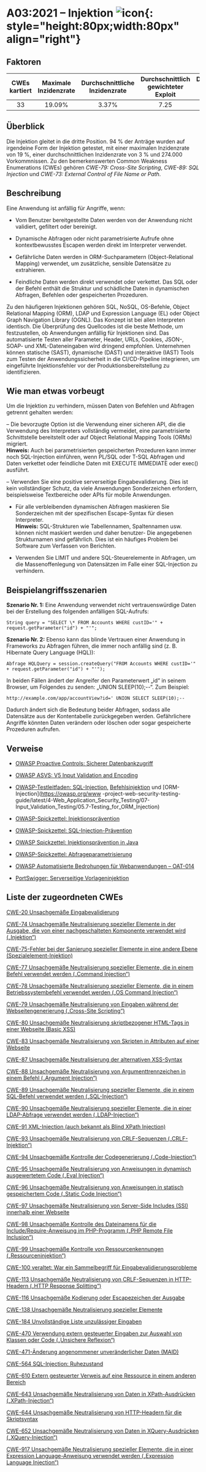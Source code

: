 # A03:2021 – Injektion ![icon](assets/TOP_10_Icons_Final_Injection.png){: style="height:80px;width:80px" align="right"}

## Faktoren

| CWEs kartiert | Maximale Inzidenzrate | Durchschnittliche Inzidenzrate | Durchschnittlich gewichteter Exploit | Durchschnittliche gewichtete Auswirkung | Maximale Abdeckung | Durchschnittliche Abdeckung | Gesamtzahl der Vorkommen | CVEs insgesamt |
|:-------------:|:--------------------:|:--------------------:|:--------------:|:--------------:|:----------------------:|:---------------------:|:-------------------:|:------------:|
| 33          | 19.09%             | 3.37%              | 7.25                 | 7.15                | 94.04%       | 47.90%       | 274,228           | 32,078     |

## Überblick

Die Injektion gleitet in die dritte Position. 94 % der Anträge wurden auf irgendeine Form der Injektion getestet, mit einer maximalen Inzidenzrate von 19 %, einer durchschnittlichen Inzidenzrate von 3 % und 274.000 Vorkommnissen. Zu den bemerkenswerten Common Weakness Enumerations (CWEs) gehören *CWE-79: Cross-Site Scripting*, *CWE-89: SQL Injection* und *CWE-73: External Control of File Name or Path*.

## Beschreibung

Eine Anwendung ist anfällig für Angriffe, wenn:

- Vom Benutzer bereitgestellte Daten werden von der Anwendung nicht validiert, gefiltert oder bereinigt.

- Dynamische Abfragen oder nicht parametrisierte Aufrufe ohne kontextbewusstes Escapen werden direkt im Interpreter verwendet.

- Gefährliche Daten werden in ORM-Suchparametern (Object-Relational Mapping) verwendet, um zusätzliche, sensible Datensätze zu extrahieren.

- Feindliche Daten werden direkt verwendet oder verkettet. Das SQL oder der Befehl enthält die Struktur und schädliche Daten in dynamischen Abfragen, Befehlen oder gespeicherten Prozeduren.

Zu den häufigeren Injektionen gehören SQL, NoSQL, OS-Befehle, Object Relational Mapping (ORM), LDAP und Expression Language (EL) oder Object Graph Navigation Library (OGNL). Das Konzept ist bei allen Interpreten identisch. Die Überprüfung des Quellcodes ist die beste Methode, um festzustellen, ob Anwendungen anfällig für Injektionen sind. Das automatisierte Testen aller Parameter, Header, URLs, Cookies, JSON-, SOAP- und XML-Dateneingaben wird dringend empfohlen. Unternehmen können statische (SAST), dynamische (DAST) und interaktive (IAST) Tools zum Testen der Anwendungssicherheit in die CI/CD-Pipeline integrieren, um eingeführte Injektionsfehler vor der Produktionsbereitstellung zu identifizieren.

## Wie man etwas vorbeugt

Um die Injektion zu verhindern, müssen Daten von Befehlen und Abfragen getrennt gehalten werden:

– Die bevorzugte Option ist die Verwendung einer sicheren API, die die Verwendung des Interpreters vollständig vermeidet, eine parametrisierte Schnittstelle bereitstellt oder auf Object Relational Mapping Tools (ORMs) migriert.<br/> **Hinweis:** Auch bei parametrisierten gespeicherten Prozeduren kann immer noch SQL-Injection einführen, wenn PL/SQL oder T-SQL Abfragen und Daten verkettet oder feindliche Daten mit EXECUTE IMMEDIATE oder exec() ausführt.

– Verwenden Sie eine positive serverseitige Eingabevalidierung. Dies ist kein vollständiger Schutz, da viele Anwendungen Sonderzeichen erfordern, beispielsweise Textbereiche oder APIs für mobile Anwendungen.

- Für alle verbleibenden dynamischen Abfragen maskieren Sie Sonderzeichen mit der spezifischen Escape-Syntax für diesen Interpreter.<br/> **Hinweis:** SQL-Strukturen wie Tabellennamen, Spaltennamen usw. können nicht maskiert werden und daher benutzer- Die angegebenen Strukturnamen sind gefährlich. Dies ist ein häufiges Problem bei Software zum Verfassen von Berichten.

- Verwenden Sie LIMIT und andere SQL-Steuerelemente in Abfragen, um die Massenoffenlegung von Datensätzen im Falle einer SQL-Injection zu verhindern.

## Beispielangriffsszenarien

**Szenario Nr. 1:** Eine Anwendung verwendet nicht vertrauenswürdige Daten bei der Erstellung des folgenden anfälligen SQL-Aufrufs:
```
String query = "SELECT \* FROM Accounts WHERE custID='" + request.getParameter("id") + "'";
```

**Szenario Nr. 2:** Ebenso kann das blinde Vertrauen einer Anwendung in Frameworks zu Abfragen führen, die immer noch anfällig sind (z. B. Hibernate Query Language (HQL)):
```
Abfrage HQLQuery = session.createQuery("FROM Accounts WHERE custID='" + request.getParameter("id") + "'");
```

In beiden Fällen ändert der Angreifer den Parameterwert „id“ in seinem Browser, um Folgendes zu senden: „UNION SLEEP(10);--“. Zum Beispiel:
```
http://example.com/app/accountView?id=' UNION SELECT SLEEP(10);--
```

Dadurch ändert sich die Bedeutung beider Abfragen, sodass alle Datensätze aus der Kontentabelle zurückgegeben werden. Gefährlichere Angriffe könnten Daten verändern oder löschen oder sogar gespeicherte Prozeduren aufrufen.

## Verweise

- [OWASP Proactive Controls: Sicherer Datenbankzugriff](https://owasp.org/www-project-proactive-controls/v3/en/c3-secure-database)

- [OWASP ASVS: V5 Input Validation and Encoding](https://owasp.org/www-project-application-security-verification-standard)

- [OWASP-Testleitfaden: SQL-Injection,](https://owasp.org/www-project-web-security-testing-guide/latest/4-Web_Application_Security_Testing/07-Input_Validation_Testing/05-Testing_for_SQL_Injection) [Befehlsinjektion]( https://owasp.org/www-project-web-security-testing-guide/latest/4-Web_Application_Security_Testing/07-Input_Validation_Testing/12-Testing_for_Command_Injection) und [ORM-Injection](https://owasp.org/www -project-web-security-testing-guide/latest/4-Web_Application_Security_Testing/07-Input_Validation_Testing/05.7-Testing_for_ORM_Injection)

- [OWASP-Spickzettel: Injektionsprävention](https://cheatsheetseries.owasp.org/cheatsheets/Injection_Prevention_Cheat_Sheet.html)

- [OWASP-Spickzettel: SQL-Injection-Prävention](https://cheatsheetseries.owasp.org/cheatsheets/SQL_Injection_Prevention_Cheat_Sheet.html)

- [OWASP Spickzettel: Injektionsprävention in Java](https://cheatsheetseries.owasp.org/cheatsheets/Injection_Prevention_Cheat_Sheet_in_Java.html)

- [OWASP-Spickzettel: Abfrageparametrisierung](https://cheatsheetseries.owasp.org/cheatsheets/Query_Parameterization_Cheat_Sheet.html)

- [OWASP Automatisierte Bedrohungen für Webanwendungen – OAT-014](https://owasp.org/www-project-automated-threats-to-web-applications/)

- [PortSwigger: Serverseitige Vorlageninjektion](https://portswigger.net/kb/issues/00101080_serversidetemplateinjection)

## Liste der zugeordneten CWEs

[CWE-20 Unsachgemäße Eingabevalidierung](https://cwe.mitre.org/data/definitions/20.html)

[CWE-74 Unsachgemäße Neutralisierung spezieller Elemente in der Ausgabe, die von einer nachgeschalteten Komponente verwendet wird („Injektion“)](https://cwe.mitre.org/data/definitions/74.html)

[CWE-75-Fehler bei der Sanierung spezieller Elemente in eine andere Ebene (Spezialelement-Injektion)](https://cwe.mitre.org/data/definitions/75.html)

[CWE-77 Unsachgemäße Neutralisierung spezieller Elemente, die in einem Befehl verwendet werden („Command Injection“)](https://cwe.mitre.org/data/definitions/77.html)

[CWE-78 Unsachgemäße Neutralisierung spezieller Elemente, die in einem Betriebssystembefehl verwendet werden („OS Command Injection“)](https://cwe.mitre.org/data/definitions/78.html)

[CWE-79 Unsachgemäße Neutralisierung von Eingaben während der Webseitengenerierung („Cross-Site Scripting“)](https://cwe.mitre.org/data/definitions/79.html)

[CWE-80 Unsachgemäße Neutralisierung skriptbezogener HTML-Tags in einer Webseite (Basic XSS)](https://cwe.mitre.org/data/definitions/80.html)

[CWE-83 Unsachgemäße Neutralisierung von Skripten in Attributen auf einer Webseite](https://cwe.mitre.org/data/definitions/83.html)

[CWE-87 Unsachgemäße Neutralisierung der alternativen XSS-Syntax](https://cwe.mitre.org/data/definitions/87.html)

[CWE-88 Unsachgemäße Neutralisierung von Argumenttrennzeichen in einem Befehl („Argument Injection“)](https://cwe.mitre.org/data/definitions/88.html)

[CWE-89 Unsachgemäße Neutralisierung spezieller Elemente, die in einem SQL-Befehl verwendet werden („SQL-Injection“)](https://cwe.mitre.org/data/definitions/89.html)

[CWE-90 Unsachgemäße Neutralisierung spezieller Elemente, die in einer LDAP-Abfrage verwendet werden („LDAP-Injection“)](https://cwe.mitre.org/data/definitions/90.html)

[CWE-91 XML-Injection (auch bekannt als Blind XPath Injection)](https://cwe.mitre.org/data/definitions/91.html)

[CWE-93 Unsachgemäße Neutralisierung von CRLF-Sequenzen („CRLF-Injektion“)](https://cwe.mitre.org/data/definitions/93.html)

[CWE-94 Unsachgemäße Kontrolle der Codegenerierung („Code-Injection“)](https://cwe.mitre.org/data/definitions/94.html)

[CWE-95 Unsachgemäße Neutralisierung von Anweisungen in dynamisch ausgewertetem Code („Eval Injection“)](https://cwe.mitre.org/data/definitions/95.html)

[CWE-96 Unsachgemäße Neutralisierung von Anweisungen in statisch gespeichertem Code („Static Code Injection“)](https://cwe.mitre.org/data/definitions/96.html)

[CWE-97 Unsachgemäße Neutralisierung von Server-Side Includes (SSI) innerhalb einer Webseite](https://cwe.mitre.org/data/definitions/97.html)

[CWE-98 Unsachgemäße Kontrolle des Dateinamens für die Include/Require-Anweisung im PHP-Programm („PHP Remote File Inclusion“)](https://cwe.mitre.org/data/definitions/98.html)

[CWE-99 Unsachgemäße Kontrolle von Ressourcenkennungen („Ressourceninjektion“)](https://cwe.mitre.org/data/definitions/99.html)

[CWE-100 veraltet: War ein Sammelbegriff für Eingabevalidierungsprobleme](https://cwe.mitre.org/data/definitions/100.html)

[CWE-113 Unsachgemäße Neutralisierung von CRLF-Sequenzen in HTTP-Headern („HTTP Response Splitting“)](https://cwe.mitre.org/data/definitions/113.html)

[CWE-116 Unsachgemäße Kodierung oder Escapezeichen der Ausgabe](https://cwe.mitre.org/data/definitions/116.html)

[CWE-138 Unsachgemäße Neutralisierung spezieller Elemente](https://cwe.mitre.org/data/definitions/138.html)

[CWE-184 Unvollständige Liste unzulässiger Eingaben](https://cwe.mitre.org/data/definitions/184.html)

[CWE-470 Verwendung extern gesteuerter Eingaben zur Auswahl von Klassen oder Code („Unsichere Reflexion“)](https://cwe.mitre.org/data/definitions/470.html)

[CWE-471-Änderung angenommener unveränderlicher Daten (MAID)](https://cwe.mitre.org/data/definitions/471.html)

[CWE-564 SQL-Injection: Ruhezustand](https://cwe.mitre.org/data/definitions/564.html)

[CWE-610 Extern gesteuerter Verweis auf eine Ressource in einem anderen Bereich](https://cwe.mitre.org/data/definitions/610.html)

[CWE-643 Unsachgemäße Neutralisierung von Daten in XPath-Ausdrücken („XPath-Injection“)](https://cwe.mitre.org/data/definitions/643.html)

[CWE-644 Unsachgemäße Neutralisierung von HTTP-Headern für die Skriptsyntax](https://cwe.mitre.org/data/definitions/644.html)

[CWE-652 Unsachgemäße Neutralisierung von Daten in XQuery-Ausdrücken („XQuery-Injection“)](https://cwe.mitre.org/data/definitions/652.html)

[CWE-917 Unsachgemäße Neutralisierung spezieller Elemente, die in einer Expression Language-Anweisung verwendet werden („Expression Language Injection“)](https://cwe.mitre.org/data/definitions/917.html)
